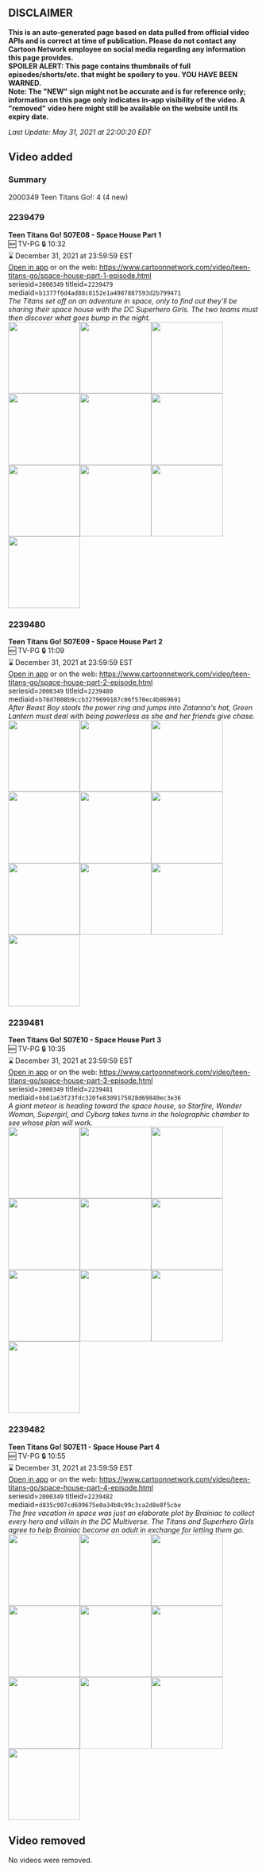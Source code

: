 ## DISCLAIMER
**This is an auto-generated page based on data pulled from official video APIs and is correct at time of publication. Please do not contact any Cartoon Network employee on social media regarding any information this page provides.**  
**SPOILER ALERT: This page contains thumbnails of full episodes/shorts/etc. that might be spoilery to you. YOU HAVE BEEN WARNED.**  
**Note: The "NEW" sign might not be accurate and is for reference only; information on this page only indicates in-app visibility of the video. A "removed" video here might still be available on the website until its expiry date.**  

_Last Update: May 31, 2021 at 22:00:20 EDT_
## Video added
### Summary
2000349 Teen Titans Go!: 4 (4 new)  
### 2239479
**Teen Titans Go! S07E08 - Space House Part 1**  
🆕 TV-PG 🔒 10:32  
⌛ December 31, 2021 at 23:59:59 EST  
[Open in app](https://cnvideo.sercomkc.org/redirector.html?type=cnapp&seriesid=2000349&titleid=2239479&mediaid=b1377f6d4ad88c8152e1a4987887593d2b799471) or on the web: https://www.cartoonnetwork.com/video/teen-titans-go/space-house-part-1-episode.html  
seriesid=`2000349` titleid=`2239479` mediaid=`b1377f6d4ad88c8152e1a4987887593d2b799471`  
_The Titans set off on an adventure in space, only to find out they'll be sharing their space house with the DC Superhero Girls. The two teams must then discover what goes bump in the night._  
<a href="https://s3.amazonaws.com/cartoonorchestrator/2239479_001_1280x720.jpg"><img src="https://s3.amazonaws.com/cartoonorchestrator/2239479_001_640x360.jpg" height="144px" /></a><a href="https://s3.amazonaws.com/cartoonorchestrator/2239479_002_1280x720.jpg"><img src="https://s3.amazonaws.com/cartoonorchestrator/2239479_002_640x360.jpg" height="144px" /></a><a href="https://s3.amazonaws.com/cartoonorchestrator/2239479_003_1280x720.jpg"><img src="https://s3.amazonaws.com/cartoonorchestrator/2239479_003_640x360.jpg" height="144px" /></a><a href="https://s3.amazonaws.com/cartoonorchestrator/2239479_004_1280x720.jpg"><img src="https://s3.amazonaws.com/cartoonorchestrator/2239479_004_640x360.jpg" height="144px" /></a><a href="https://s3.amazonaws.com/cartoonorchestrator/2239479_005_1280x720.jpg"><img src="https://s3.amazonaws.com/cartoonorchestrator/2239479_005_640x360.jpg" height="144px" /></a><a href="https://s3.amazonaws.com/cartoonorchestrator/2239479_006_1280x720.jpg"><img src="https://s3.amazonaws.com/cartoonorchestrator/2239479_006_640x360.jpg" height="144px" /></a><a href="https://s3.amazonaws.com/cartoonorchestrator/2239479_007_1280x720.jpg"><img src="https://s3.amazonaws.com/cartoonorchestrator/2239479_007_640x360.jpg" height="144px" /></a><a href="https://s3.amazonaws.com/cartoonorchestrator/2239479_008_1280x720.jpg"><img src="https://s3.amazonaws.com/cartoonorchestrator/2239479_008_640x360.jpg" height="144px" /></a><a href="https://s3.amazonaws.com/cartoonorchestrator/2239479_009_1280x720.jpg"><img src="https://s3.amazonaws.com/cartoonorchestrator/2239479_009_640x360.jpg" height="144px" /></a><a href="https://s3.amazonaws.com/cartoonorchestrator/2239479_010_1280x720.jpg"><img src="https://s3.amazonaws.com/cartoonorchestrator/2239479_010_640x360.jpg" height="144px" /></a>
### 2239480
**Teen Titans Go! S07E09 - Space House Part 2**  
🆕 TV-PG 🔒 11:09  
⌛ December 31, 2021 at 23:59:59 EST  
[Open in app](https://cnvideo.sercomkc.org/redirector.html?type=cnapp&seriesid=2000349&titleid=2239480&mediaid=b78d7008b9ccb3279699187c06f570ec4b869691) or on the web: https://www.cartoonnetwork.com/video/teen-titans-go/space-house-part-2-episode.html  
seriesid=`2000349` titleid=`2239480` mediaid=`b78d7008b9ccb3279699187c06f570ec4b869691`  
_After Beast Boy steals the power ring and jumps into Zatanna's hat, Green Lantern must deal with being powerless as she and her friends give chase._  
<a href="https://s3.amazonaws.com/cartoonorchestrator/2239480_001_1280x720.jpg"><img src="https://s3.amazonaws.com/cartoonorchestrator/2239480_001_640x360.jpg" height="144px" /></a><a href="https://s3.amazonaws.com/cartoonorchestrator/2239480_002_1280x720.jpg"><img src="https://s3.amazonaws.com/cartoonorchestrator/2239480_002_640x360.jpg" height="144px" /></a><a href="https://s3.amazonaws.com/cartoonorchestrator/2239480_003_1280x720.jpg"><img src="https://s3.amazonaws.com/cartoonorchestrator/2239480_003_640x360.jpg" height="144px" /></a><a href="https://s3.amazonaws.com/cartoonorchestrator/2239480_004_1280x720.jpg"><img src="https://s3.amazonaws.com/cartoonorchestrator/2239480_004_640x360.jpg" height="144px" /></a><a href="https://s3.amazonaws.com/cartoonorchestrator/2239480_005_1280x720.jpg"><img src="https://s3.amazonaws.com/cartoonorchestrator/2239480_005_640x360.jpg" height="144px" /></a><a href="https://s3.amazonaws.com/cartoonorchestrator/2239480_006_1280x720.jpg"><img src="https://s3.amazonaws.com/cartoonorchestrator/2239480_006_640x360.jpg" height="144px" /></a><a href="https://s3.amazonaws.com/cartoonorchestrator/2239480_007_1280x720.jpg"><img src="https://s3.amazonaws.com/cartoonorchestrator/2239480_007_640x360.jpg" height="144px" /></a><a href="https://s3.amazonaws.com/cartoonorchestrator/2239480_008_1280x720.jpg"><img src="https://s3.amazonaws.com/cartoonorchestrator/2239480_008_640x360.jpg" height="144px" /></a><a href="https://s3.amazonaws.com/cartoonorchestrator/2239480_009_1280x720.jpg"><img src="https://s3.amazonaws.com/cartoonorchestrator/2239480_009_640x360.jpg" height="144px" /></a><a href="https://s3.amazonaws.com/cartoonorchestrator/2239480_010_1280x720.jpg"><img src="https://s3.amazonaws.com/cartoonorchestrator/2239480_010_640x360.jpg" height="144px" /></a>
### 2239481
**Teen Titans Go! S07E10 - Space House Part 3**  
🆕 TV-PG 🔒 10:35  
⌛ December 31, 2021 at 23:59:59 EST  
[Open in app](https://cnvideo.sercomkc.org/redirector.html?type=cnapp&seriesid=2000349&titleid=2239481&mediaid=6b81a63f23fdc320fe8309175028d69840ec3e36) or on the web: https://www.cartoonnetwork.com/video/teen-titans-go/space-house-part-3-episode.html  
seriesid=`2000349` titleid=`2239481` mediaid=`6b81a63f23fdc320fe8309175028d69840ec3e36`  
_A giant meteor is heading toward the space house, so Starfire, Wonder Woman, Supergirl, and Cyborg takes turns in the holographic chamber to see whose plan will work._  
<a href="https://s3.amazonaws.com/cartoonorchestrator/2239481_001_1280x720.jpg"><img src="https://s3.amazonaws.com/cartoonorchestrator/2239481_001_640x360.jpg" height="144px" /></a><a href="https://s3.amazonaws.com/cartoonorchestrator/2239481_002_1280x720.jpg"><img src="https://s3.amazonaws.com/cartoonorchestrator/2239481_002_640x360.jpg" height="144px" /></a><a href="https://s3.amazonaws.com/cartoonorchestrator/2239481_003_1280x720.jpg"><img src="https://s3.amazonaws.com/cartoonorchestrator/2239481_003_640x360.jpg" height="144px" /></a><a href="https://s3.amazonaws.com/cartoonorchestrator/2239481_004_1280x720.jpg"><img src="https://s3.amazonaws.com/cartoonorchestrator/2239481_004_640x360.jpg" height="144px" /></a><a href="https://s3.amazonaws.com/cartoonorchestrator/2239481_005_1280x720.jpg"><img src="https://s3.amazonaws.com/cartoonorchestrator/2239481_005_640x360.jpg" height="144px" /></a><a href="https://s3.amazonaws.com/cartoonorchestrator/2239481_006_1280x720.jpg"><img src="https://s3.amazonaws.com/cartoonorchestrator/2239481_006_640x360.jpg" height="144px" /></a><a href="https://s3.amazonaws.com/cartoonorchestrator/2239481_007_1280x720.jpg"><img src="https://s3.amazonaws.com/cartoonorchestrator/2239481_007_640x360.jpg" height="144px" /></a><a href="https://s3.amazonaws.com/cartoonorchestrator/2239481_008_1280x720.jpg"><img src="https://s3.amazonaws.com/cartoonorchestrator/2239481_008_640x360.jpg" height="144px" /></a><a href="https://s3.amazonaws.com/cartoonorchestrator/2239481_009_1280x720.jpg"><img src="https://s3.amazonaws.com/cartoonorchestrator/2239481_009_640x360.jpg" height="144px" /></a><a href="https://s3.amazonaws.com/cartoonorchestrator/2239481_010_1280x720.jpg"><img src="https://s3.amazonaws.com/cartoonorchestrator/2239481_010_640x360.jpg" height="144px" /></a>
### 2239482
**Teen Titans Go! S07E11 - Space House Part 4**  
🆕 TV-PG 🔒 10:55  
⌛ December 31, 2021 at 23:59:59 EST  
[Open in app](https://cnvideo.sercomkc.org/redirector.html?type=cnapp&seriesid=2000349&titleid=2239482&mediaid=d835c907cd699675e0a34b8c99c3ca2d8e8f5cbe) or on the web: https://www.cartoonnetwork.com/video/teen-titans-go/space-house-part-4-episode.html  
seriesid=`2000349` titleid=`2239482` mediaid=`d835c907cd699675e0a34b8c99c3ca2d8e8f5cbe`  
_The free vacation in space was just an elaborate plot by Brainiac to collect every hero and villain in the DC Multiverse. The Titans and Superhero Girls agree to help Brainiac become an adult in exchange for letting them go._  
<a href="https://s3.amazonaws.com/cartoonorchestrator/2239482_001_1280x720.jpg"><img src="https://s3.amazonaws.com/cartoonorchestrator/2239482_001_640x360.jpg" height="144px" /></a><a href="https://s3.amazonaws.com/cartoonorchestrator/2239482_002_1280x720.jpg"><img src="https://s3.amazonaws.com/cartoonorchestrator/2239482_002_640x360.jpg" height="144px" /></a><a href="https://s3.amazonaws.com/cartoonorchestrator/2239482_003_1280x720.jpg"><img src="https://s3.amazonaws.com/cartoonorchestrator/2239482_003_640x360.jpg" height="144px" /></a><a href="https://s3.amazonaws.com/cartoonorchestrator/2239482_004_1280x720.jpg"><img src="https://s3.amazonaws.com/cartoonorchestrator/2239482_004_640x360.jpg" height="144px" /></a><a href="https://s3.amazonaws.com/cartoonorchestrator/2239482_005_1280x720.jpg"><img src="https://s3.amazonaws.com/cartoonorchestrator/2239482_005_640x360.jpg" height="144px" /></a><a href="https://s3.amazonaws.com/cartoonorchestrator/2239482_006_1280x720.jpg"><img src="https://s3.amazonaws.com/cartoonorchestrator/2239482_006_640x360.jpg" height="144px" /></a><a href="https://s3.amazonaws.com/cartoonorchestrator/2239482_007_1280x720.jpg"><img src="https://s3.amazonaws.com/cartoonorchestrator/2239482_007_640x360.jpg" height="144px" /></a><a href="https://s3.amazonaws.com/cartoonorchestrator/2239482_008_1280x720.jpg"><img src="https://s3.amazonaws.com/cartoonorchestrator/2239482_008_640x360.jpg" height="144px" /></a><a href="https://s3.amazonaws.com/cartoonorchestrator/2239482_009_1280x720.jpg"><img src="https://s3.amazonaws.com/cartoonorchestrator/2239482_009_640x360.jpg" height="144px" /></a><a href="https://s3.amazonaws.com/cartoonorchestrator/2239482_010_1280x720.jpg"><img src="https://s3.amazonaws.com/cartoonorchestrator/2239482_010_640x360.jpg" height="144px" /></a>
## Video removed
No videos were removed.  
